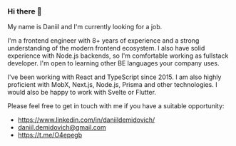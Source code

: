 ### Hi there 👋

My name is Daniil and I'm currently looking for a job.

I'm a frontend engineer with 8+ years of experience and a strong understanding of the modern frontend ecosystem. I also have solid experience with Node.js backends, so I'm comfortable working as fullstack developer. I'm open to learning other BE languages your company uses.

I've been working with React and TypeScript since 2015. I am also highly proficient with MobX, Next.js, Node.js, Prisma and other technologies. I would also be happy to work with Svelte or Flutter.

Please feel free to get in touch with me if you have a suitable opportunity:

- https://www.linkedin.com/in/daniildemidovich/
- daniil.demidovich@gmail.com
- https://t.me/O4epegb

<!--
**O4epegb/O4epegb** is a ✨ _special_ ✨ repository because its `README.md` (this file) appears on your GitHub profile.

Here are some ideas to get you started:

- 🔭 I’m currently working on ...
- 🌱 I’m currently learning ...
- 👯 I’m looking to collaborate on ...
- 🤔 I’m looking for help with ...
- 💬 Ask me about ...
- 📫 How to reach me: ...
- 😄 Pronouns: ...
- ⚡ Fun fact: ...
-->
